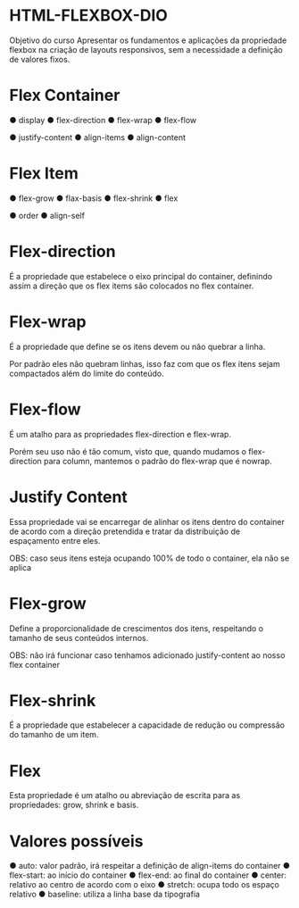 # HTML-FLEXBOX-DIO
Objetivo do curso  Apresentar os fundamentos e aplicações da propriedade flexbox na criação de layouts responsivos, sem a necessidade a definição de  valores fixos.

# Flex Container

● display
● flex-direction
● flex-wrap
● flex-flow

● justify-content
● align-items
● align-content

# Flex Item

● flex-grow
● flax-basis
● flex-shrink
● flex

● order
● align-self

# Flex-direction

É a propriedade que estabelece o eixo principal do container,
definindo assim a direção que os flex items são colocados no flex
container.

# Flex-wrap

É a propriedade que define se os itens devem ou não quebrar a
linha.

Por padrão eles não quebram linhas, isso faz com que os flex itens
sejam compactados além do limite do conteúdo.

# Flex-flow

É um atalho para as propriedades flex-direction e flex-wrap.

Porém seu uso não é tão comum, visto que, quando mudamos o
flex-direction para column, mantemos o padrão do flex-wrap que
é nowrap.

# Justify Content

Essa propriedade vai se encarregar de alinhar os itens dentro do
container de acordo com a direção pretendida e tratar da
distribuição de espaçamento entre eles.

OBS: caso seus itens esteja ocupando 100% de todo o container,
ela não se aplica

# Flex-grow

Define a proporcionalidade de crescimentos dos itens,
respeitando o tamanho de seus conteúdos internos.

OBS: não irá funcionar caso tenhamos adicionado justify-content
ao nosso flex container

# Flex-shrink

É a propriedade que estabelecer a capacidade de redução ou
compressão do tamanho de um item.

# Flex

Esta propriedade é um atalho ou abreviação de escrita para as
propriedades: grow, shrink e basis.

# Valores possíveis

● auto: valor padrão, irá respeitar a definição de align-items do
container
● flex-start: ao início do container
● flex-end: ao final do container
● center: relativo ao centro de acordo com o eixo
● stretch: ocupa todo os espaço relativo
● baseline: utiliza a linha base da tipografia
